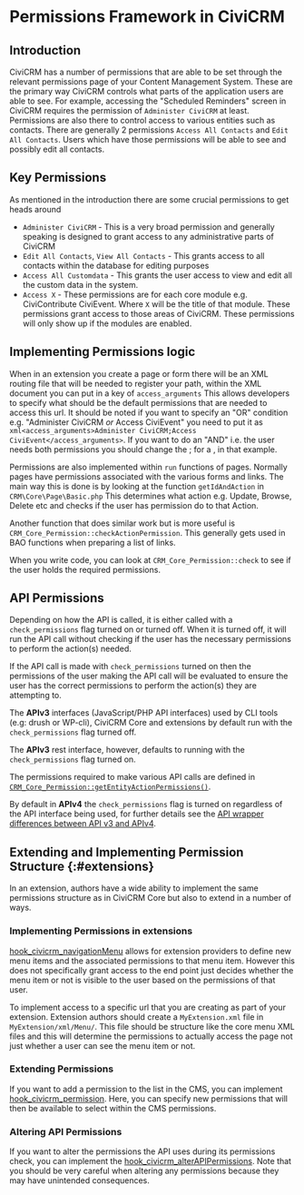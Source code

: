 # Permissions Framework in CiviCRM

## Introduction

CiviCRM has a number of permissions that are able to be set through the relevant permissions page of your Content Management System. These are the primary way CiviCRM controls what parts of the application users are able to see. For example, accessing the "Scheduled Reminders" screen in CiviCRM requires the permission of `Administer CiviCRM` at least. Permissions are also there to control access to various entities such as contacts. There are generally 2 permissions `Access All Contacts` and `Edit All Contacts`. Users which have those permissions will be able to see and possibly edit all contacts.

## Key Permissions

As mentioned in the introduction there are some crucial permissions to get heads around

* `Administer CiviCRM` - This is a very broad permission and generally speaking is designed to grant access to any administrative parts of CiviCRM
* `Edit All Contacts`, `View All Contacts` - This grants access to all contacts within the database for editing purposes
* `Access All Customdata` - This grants the user access to view and edit all the custom data in the system. 
* `Access X` - These permissions are for each core module e.g. CiviContribute CiviEvent. Where `X` will be the title of that module. These permissions grant access to those areas of CiviCRM. These permissions will only show up if the modules are enabled. 

## Implementing Permissions logic

When in an extension you create a page or form there will be an XML routing file that will be needed to register your path, within the XML document you can put in a key of `access_arguments` This allows developers to specify what should be the default permissions that are needed to access this url. It should be noted if you want to specify an "OR" condition e.g. "Administer CiviCRM *or* Access CiviEvent" you need to put it as `xml<access_arguments>Administer CiviCRM;Access CiviEvent</access_arguments>`. If you want to do an "AND" i.e. the user needs both permissions you should change the ; for a , in that example. 

Permissions are also implemented within `run` functions of pages. Normally pages have permissions associated with the various forms and links. The main way this is done is by looking at the function `getIdAndAction` in `CRM\Core\Page\Basic.php` This determines what action e.g. Update, Browse, Delete etc and checks if the user has permission do to that Action.

Another function that does similar work but is more useful is `CRM_Core_Permission::checkActionPermission`. This generally gets used in BAO functions when preparing a list of links.

When you write code, you can look at `CRM_Core_Permission::check` to see if the user holds the required permissions.

## API Permissions

Depending on how the API is called, it is either called with a `check_permissions` flag turned on or turned off. When it is turned off, it will run the API call without checking if the user has the necessary permissions to perform the action(s) needed.

If the API call is made with `check_permissions` turned on then the permissions of the user making the API call will be evaluated to ensure the user has the correct permissions to perform the action(s) they are attempting to. 

The **APIv3** interfaces (JavaScript/PHP API interfaces) used by CLI tools (e.g: drush or WP-cli), CiviCRM Core and extensions by default run with the `check_permissions` flag turned off.

The **APIv3** rest interface, however, defaults to running with the `check_permissions` flag turned on. 

The permissions required to make various API calls are defined in [`CRM_Core_Permission::getEntityActionPermissions()`](https://lab.civicrm.org/dev/core/blob/master/CRM/Core/Permission.php#L935). 

By default in **APIv4** the `check_permissions` flag is turned on regardless of the API interface being used, for further details see the [API wrapper differences between API v3 and APIv4](../api/v4/differences-with-v3.md#api-wrapper).

## Extending and Implementing Permission Structure {:#extensions}

In an extension, authors have a wide ability to implement the same permissions structure as in CiviCRM Core but also to extend in a number of ways.

### Implementing Permissions in extensions

[hook_civicrm_navigationMenu](../hooks/hook_civicrm_navigationMenu.md) allows for extension providers to define new menu items and the associated permissions to that menu item. However this does not specifically grant access to the end point just decides whether the menu item or not is visible to the user based on the permissions of that user.

To implement access to a specific url that you are creating as part of your extension. Extension authors should create a `MyExtension.xml` file in `MyExtension/xml/Menu/`. This file should be structure like the core menu XML files and this will determine the permissions to actually access the page not just whether a user can see the menu item or not.

### Extending Permissions

If you want to add a permission to the list in the CMS, you can implement [hook_civicrm_permission](../hooks/hook_civicrm_permission.md). Here, you can specify new permissions that will then be available to select within the CMS permissions.

### Altering API Permissions

If you want to alter the permissions the API uses during its permissions check, you can implement the [hook_civicrm_alterAPIPermissions](../hooks/hook_civicrm_alterAPIPermissions.md). Note that you should be very careful when altering any permissions because they may have unintended consequences.
